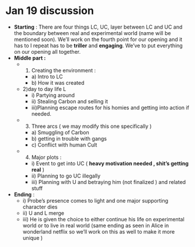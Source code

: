 # Jan 19 discussion

- **Starting** : There are four things LC, UC, layer between LC and UC and the boundary between real and experimental world (name will be mentioned soon). We’ll work on the fourth point for our opening and  it has to I repeat has to be **triller** and **engaging**. We’ve to put everything on our opening all together.
- **Middle part :**
    - 1) Creating the environment :
        - a) Intro to LC
        - b) How it was created
    - 2)day to day life L
        - i) Partying  around
        - ii) Stealing Carbon and selling it
        - iii)Planning escape routes for his homies and getting  into action if needed.
    - 3) Three arcs ( we may modify this one specifically )
        - a) Smuggling of Carbon
        - b) getting in trouble with gangs
        - c) Conflict with human Cult
    - 4) Major plots :
        - i) Event  to get into UC ( **heavy motivation needed , shit’s getting real** )
        - ii) Planning to go UC illegally
        - iii) Planning with U and betraying him (not finalized ) and related stuff
- **Ending** :
    - i) Probe’s presence comes to light and one  major supporting character dies
    - ii) U and L merge
    - iii) He is given the choice to either continue his life on experimental world or to live in real world (same ending as seen  in Alice in wonderland netflix so we’ll work on this as well to make it more unique )